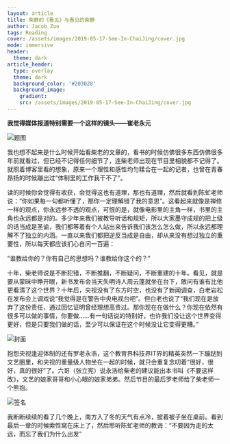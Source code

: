 ```yaml
---
layout: article
title: 柴静的《看见》与看见的柴静
author: Jacob Zuo
tags: Reading
cover: /assets/images/2019-05-17-See-In-ChaiJing/cover.jpg
mode: immersive
header:
  theme: dark
article_header:
  type: overlay
  theme: dark
  background_color: '#203028'
  background_image: 
    gradient: 
    src: /assets/images/2019-05-17-See-In-ChaiJing/cover.jpg
---
```


**我觉得媒体报道特别需要一个这样的镜头——崔老永元**

![]({{site.url}}/assets/images/2019-05-17-See-In-ChaiJing/cover.jpg#width-full "题图")

<!--more-->

我也想不起来是什么时候开始看柴老的文章的，看书的时候仿佛很多东西仿佛很多年前就看过，但已经不记得任何细节了，连柴老师出现在节目里相貌都不记得了。就照着博客里看的想象，原来一个理性和感性均匀糅合在一起的记者，也曾在青春昂扬的时候蹦出过“体制里的工作我干不了”。

读的时候你会觉得有收获，会觉得这也有道理，那也有道理，然后就看到陈虻老师说：“你如果每一句都听懂了，那你一定理解错了我的意思”。这看起来就像是禅修一样的观点，你永远参不透的观点，可恨的是，就像电影里的主角一样，书里的主角也永远都是对的。多少年来我们被教导听话和规矩，所以大家墨守成规的把上级的话当成是圣谕，我们都等着有个人站出来告诉我们该怎么怎么做，所以永远都理解不了独立的内涵。一直以来我们都把逆反当成是自由，却从来没有想过独立的重要性，所以每天都应该扪心自问一百遍：

“谁教给你的？你有自己的思想吗？谁教给你这个的？”

十年，柴老师说是不断犯错，不断推翻，不断疑问，不断重建的十年。看见，就是要从蒙昧中睁开眼，新书发布会当天失明诗人周云蓬就坐在台下，敢问有谁有比他更看清了这个世界？十年后，央视没有了东方时空，也没有了新闻调查，白老岩松在发布会上调戏说“我觉得是在警告中央电视台吧”。但白老也说了“我们现在是放弃了这份责任，通过回忆证明曾经理想高贵过。那你现在在做什么？你现在依然有很多可以做的事情，你要做……有一句话说的特别好，也许我们没让这个世界变得更好，但是只要我们做的话，至少可以保证在这个时候没让它变得更糟。”

![]({{site.url}}/assets/images/2019-05-17-See-In-ChaiJing/fig-1.jpg "封面")

抱怨央视逢迎体制的还有罗老永浩，这个教育界科技界IT界的精英突然一下蹦跶到文艺圈里，和央视的重量级人物坐在一起的时候，就只会重复念叨着“很好，很好，真的很好”了。六哥（张立宪）说永浩给柴老的建议能出本书叫《不要这样改》，文艺的娘家哥哥和小心眼的娘家弟弟。然后节目的最后罗老师给了柴老师一个熊抱。

![]({{site.url}}/assets/images/2019-05-17-See-In-ChaiJing/fig-2.jpg "签名")

我断断续续的看了几个晚上，南方入了冬的天气有点冷，披着被子坐在桌前。看到最后一章的时候索性窝在床上了，然后聆听陈虻老师的教诲：“不要因为走的太远，而忘了我们为什么出发”
